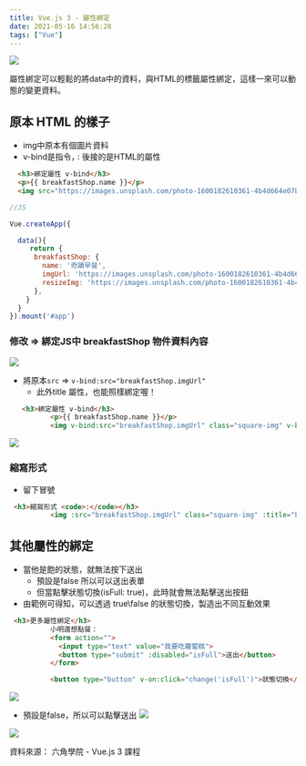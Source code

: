 ```yaml
---
title: Vue.js 3 - 屬性綁定
date: 2021-05-16 14:56:28
tags: ["Vue"]
---
```

![](https://i.imgur.com/NBBY8vo.png)

  屬性綁定可以輕鬆的將data中的資料，與HTML的標籤屬性綁定，這樣一來可以動態的變更資料。

## 原本 HTML 的樣子

* img中原本有個圖片資料
* v-bind是指令，``：``後接的是HTML的屬性

```html
  <h3>綁定屬性 v-bind</h3>
  <p>{{ breakfastShop.name }}</p>
  <img src="https://images.unsplash.com/photo-1600182610361-4b4d664e07b9?ixid=MXwxMjA3fDB8MHxwaG90by1wYWdlfHx8fGVufDB8fHw%3D&ixlib=rb-1.2.1&auto=format&fit=crop&w=200&q=80" class="square-img" alt="">
```
```javascript
//JS

Vue.createApp({

  data(){
     return {
      breakfastShop: {
        name: '奇蹟早餐',
        imgUrl: 'https://images.unsplash.com/photo-1600182610361-4b4d664e07b9?ixid=MXwxMjA3fDB8MHxwaG90by1wYWdlfHx8fGVufDB8fHw%3D&ixlib=rb-1.2.1&auto=format&fit=crop&w=200&q=80',
        resizeImg: 'https://images.unsplash.com/photo-1600182610361-4b4d664e07b9?ixid=MXwxMjA3fDB8MHxwaG90by1wYWdlfHx8fGVufDB8fHw%3D&ixlib=rb-1.2.1&auto=format&fit=crop&q=80'
      },
    }
  }
}).mount('#app')
```
### 修改 => 綁定JS中 breakfastShop 物件資料內容

![](https://i.imgur.com/H3UzhrB.png)
* 將原本`src` => `v-bind:src="breakfastShop.imgUrl"`
  * 此外title 屬性，也能照樣綁定喔！  
```html
   <h3>綁定屬性 v-bind</h3>
          <p>{{ breakfastShop.name }}</p>
          <img v-bind:src="breakfastShop.imgUrl" class="square-img" v-bind:title="breakfastShop.name" alt="">
```
![](https://i.imgur.com/Xhtez9s.png)

### 縮寫形式
* 留下冒號
```html
 <h3>縮寫形式 <code>:</code></h3>
          <img :src="breakfastShop.imgUrl" class="square-img" :title="breakfastShop.name" alt="">

```

## 其他屬性的綁定

* 當他是飽的狀態，就無法按下送出
    * 預設是false 所以可以送出表單
    * 但當點擊狀態切換(isFull: true)，此時就會無法點擊送出按鈕
* 由範例可得知，可以透過 true\false 的狀態切換，製造出不同互動效果
```html
 <h3>更多屬性綁定</h3>
          小明還想點餐：
          <form action="">
            <input type="text" value="我要吃蘿蔔糕">
            <button type="submit" :disabled="isFull">送出</button>
          </form>

          <button type="button" v-on:click="change('isFull')">狀態切換</button>
```

![](https://i.imgur.com/GVQXr8f.png)


* 預設是false，所以可以點擊送出
![](https://i.imgur.com/4HmkD5f.png)

![](https://i.imgur.com/w91MEBD.png)


資料來源：
六角學院 - Vue.js 3 課程
